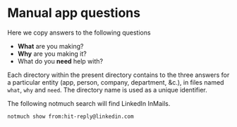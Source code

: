 Manual app questions
================
Here we copy answers to the following questions

* __What__ are you making?
* __Why__ are you making it?
* What do you __need__ help with?

Each directory within the present directory contains to the three answers for
a particular entity (app, person, company, department, &c.), in files named
`what`, `why` and `need`. The directory name is used as a unique identifier.

The following notmuch search will find LinkedIn InMails.

    notmuch show from:hit-reply@linkedin.com
